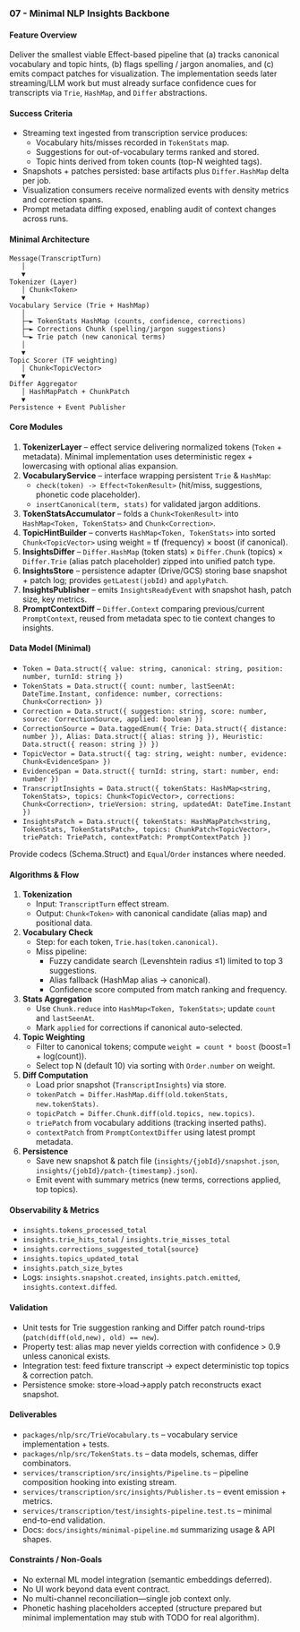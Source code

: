 ### 07 - Minimal NLP Insights Backbone

#### Feature Overview

Deliver the smallest viable Effect-based pipeline that (a) tracks canonical vocabulary and topic hints, (b) flags spelling / jargon anomalies, and (c) emits compact patches for visualization. The implementation seeds later streaming/LLM work but must already surface confidence cues for transcripts via `Trie`, `HashMap`, and `Differ` abstractions.

#### Success Criteria

- Streaming text ingested from transcription service produces:
  - Vocabulary hits/misses recorded in `TokenStats` map.
  - Suggestions for out-of-vocabulary terms ranked and stored.
  - Topic hints derived from token counts (top-N weighted tags).
- Snapshots + patches persisted: base artifacts plus `Differ.HashMap` delta per job.
- Visualization consumers receive normalized events with density metrics and correction spans.
- Prompt metadata diffing exposed, enabling audit of context changes across runs.

#### Minimal Architecture

```
Message(TranscriptTurn)
   │
   ▼
Tokenizer (Layer)
   │ Chunk<Token>
   ▼
Vocabulary Service (Trie + HashMap)
   │
   ├─► TokenStats HashMap (counts, confidence, corrections)
   ├─► Corrections Chunk (spelling/jargon suggestions)
   └─► Trie patch (new canonical terms)
   │
   ▼
Topic Scorer (TF weighting)
   │ Chunk<TopicVector>
   ▼
Differ Aggregator
   │ HashMapPatch + ChunkPatch
   ▼
Persistence + Event Publisher
```

#### Core Modules

1. **TokenizerLayer** – effect service delivering normalized tokens (`Token` + metadata). Minimal implementation uses deterministic regex + lowercasing with optional alias expansion.
2. **VocabularyService** – interface wrapping persistent `Trie` & `HashMap`:
   - `check(token) -> Effect<TokenResult>` (hit/miss, suggestions, phonetic code placeholder).
   - `insertCanonical(term, stats)` for validated jargon additions.
3. **TokenStatsAccumulator** – folds a `Chunk<TokenResult>` into `HashMap<Token, TokenStats>` and `Chunk<Correction>`.
4. **TopicHintBuilder** – converts `HashMap<Token, TokenStats>` into sorted `Chunk<TopicVector>` using weight = tf (frequency) × boost (if canonical).
5. **InsightsDiffer** – `Differ.HashMap` (token stats) × `Differ.Chunk` (topics) × `Differ.Trie` (alias patch placeholder) zipped into unified patch type.
6. **InsightsStore** – persistence adapter (Drive/GCS) storing base snapshot + patch log; provides `getLatest(jobId)` and `applyPatch`.
7. **InsightsPublisher** – emits `InsightsReadyEvent` with snapshot hash, patch size, key metrics.
8. **PromptContextDiff** – `Differ.Context` comparing previous/current `PromptContext`, reused from metadata spec to tie context changes to insights.

#### Data Model (Minimal)

- `Token = Data.struct({ value: string, canonical: string, position: number, turnId: string })`
- `TokenStats = Data.struct({ count: number, lastSeenAt: DateTime.Instant, confidence: number, corrections: Chunk<Correction> })`
- `Correction = Data.struct({ suggestion: string, score: number, source: CorrectionSource, applied: boolean })`
- `CorrectionSource = Data.taggedEnum({ Trie: Data.struct({ distance: number }), Alias: Data.struct({ alias: string }), Heuristic: Data.struct({ reason: string }) })`
- `TopicVector = Data.struct({ tag: string, weight: number, evidence: Chunk<EvidenceSpan> })`
- `EvidenceSpan = Data.struct({ turnId: string, start: number, end: number })`
- `TranscriptInsights = Data.struct({ tokenStats: HashMap<string, TokenStats>, topics: Chunk<TopicVector>, corrections: Chunk<Correction>, trieVersion: string, updatedAt: DateTime.Instant })`
- `InsightsPatch = Data.struct({ tokenStats: HashMapPatch<string, TokenStats, TokenStatsPatch>, topics: ChunkPatch<TopicVector>, triePatch: TriePatch, contextPatch: PromptContextPatch })`

Provide codecs (Schema.Struct) and `Equal`/`Order` instances where needed.

#### Algorithms & Flow

1. **Tokenization**
   - Input: `TranscriptTurn` effect stream.
   - Output: `Chunk<Token>` with canonical candidate (alias map) and positional data.
2. **Vocabulary Check**
   - Step: for each token, `Trie.has(token.canonical)`.
   - Miss pipeline:
     - Fuzzy candidate search (Levenshtein radius ≤1) limited to top 3 suggestions.
     - Alias fallback (HashMap alias -> canonical).
     - Confidence score computed from match ranking and frequency.
3. **Stats Aggregation**
   - Use `Chunk.reduce` into `HashMap<Token, TokenStats>`; update `count` and `lastSeenAt`.
   - Mark `applied` for corrections if canonical auto-selected.
4. **Topic Weighting**
   - Filter to canonical tokens; compute `weight = count * boost` (boost=1 + log(count)).
   - Select top N (default 10) via sorting with `Order.number` on weight.
5. **Diff Computation**
   - Load prior snapshot (`TranscriptInsights`) via store.
   - `tokenPatch = Differ.HashMap.diff(old.tokenStats, new.tokenStats)`.
   - `topicPatch = Differ.Chunk.diff(old.topics, new.topics)`.
   - `triePatch` from vocabulary additions (tracking inserted paths).
   - `contextPatch` from `PromptContextDiffer` using latest prompt metadata.
6. **Persistence**
   - Save new snapshot & patch file (`insights/{jobId}/snapshot.json`, `insights/{jobId}/patch-{timestamp}.json`).
   - Emit event with summary metrics (new terms, corrections applied, top topics).

#### Observability & Metrics

- `insights.tokens_processed_total`
- `insights.trie_hits_total` / `insights.trie_misses_total`
- `insights.corrections_suggested_total{source}`
- `insights.topics_updated_total`
- `insights.patch_size_bytes`
- Logs: `insights.snapshot.created`, `insights.patch.emitted`, `insights.context.diffed`.

#### Validation

- Unit tests for Trie suggestion ranking and Differ patch round-trips (`patch(diff(old,new), old) == new`).
- Property test: alias map never yields correction with confidence > 0.9 unless canonical exists.
- Integration test: feed fixture transcript -> expect deterministic top topics & correction patch.
- Persistence smoke: store→load→apply patch reconstructs exact snapshot.

#### Deliverables

- `packages/nlp/src/TrieVocabulary.ts` – vocabulary service implementation + tests.
- `packages/nlp/src/TokenStats.ts` – data models, schemas, differ combinators.
- `services/transcription/src/insights/Pipeline.ts` – pipeline composition hooking into existing stream.
- `services/transcription/src/insights/Publisher.ts` – event emission + metrics.
- `services/transcription/test/insights-pipeline.test.ts` – minimal end-to-end validation.
- Docs: `docs/insights/minimal-pipeline.md` summarizing usage & API shapes.

#### Constraints / Non-Goals

- No external ML model integration (semantic embeddings deferred).
- No UI work beyond data event contract.
- No multi-channel reconciliation—single job context only.
- Phonetic hashing placeholders accepted (structure prepared but minimal implementation may stub with TODO for real algorithm).

